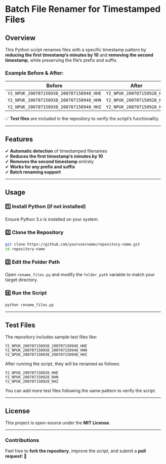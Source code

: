 # **Batch File Renamer for Timestamped Files**  

## **Overview**  
This Python script renames files with a specific timestamp pattern by **reducing the first timestamp’s minutes by 10** and **removing the second timestamp**, while preserving the file’s prefix and suffix.  

### **Example Before & After:**  
| **Before** | **After** |
|------------|----------|
| `Y2_NPUK_200707150938_200707150948_HHE` | `Y2_NPUK_200707150928_HHE` |
| `Y2_NPUK_200707150938_200707150948_HHN` | `Y2_NPUK_200707150928_HHN` |
| `Y2_NPUK_200707150938_200707150948_HHZ` | `Y2_NPUK_200707150928_HHZ` |

✅ **Test files** are included in the repository to verify the script’s functionality.

---

## **Features**  
✔ **Automatic detection** of timestamped filenames  
✔ **Reduces the first timestamp’s minutes by 10**  
✔ **Removes the second timestamp** entirely  
✔ **Works for any prefix and suffix**  
✔ **Batch renaming support**  

---

## **Usage**  
### **1️⃣ Install Python (if not installed)**  
Ensure Python 3.x is installed on your system.  

### **2️⃣ Clone the Repository**  
```sh
git clone https://github.com/yourusername/repository-name.git
cd repository-name
```

### **3️⃣ Edit the Folder Path**  
Open `rename_files.py` and modify the `folder_path` variable to match your target directory.

### **4️⃣ Run the Script**  
```sh
python rename_files.py
```

---

## **Test Files**  
The repository includes sample test files like:  
```
Y2_NPUK_200707150938_200707150948_HHE
Y2_NPUK_200707150938_200707150948_HHN
Y2_NPUK_200707150938_200707150948_HHZ
```
After running the script, they will be renamed as follows:  
```
Y2_NPUK_200707150928_HHE
Y2_NPUK_200707150928_HHN
Y2_NPUK_200707150928_HHZ
```
You can add more test files following the same pattern to verify the script.

---

## **License**  
This project is open-source under the **MIT License**.  

---

### **Contributions**  
Feel free to **fork the repository**, improve the script, and submit a **pull request**! 🚀  

